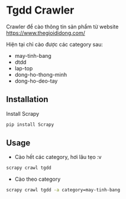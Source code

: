 # Tgdd Crawler

Crawler để cào thông tin sản phẩm từ website https://www.thegioididong.com/

Hiện tại chỉ cào được các category sau:

- may-tinh-bang
- dtdd
- lap-top
- dong-ho-thong-minh
- dong-ho-deo-tay
## Installation

 Install Scrapy

```bash
pip install Scrapy
```

## Usage
- Cào hết các category, hơi lâu tẹo :v
```bash
scrapy crawl tgdd
```
* Cào theo category
```bash
scrapy crawl tgdd -a category=may-tinh-bang
```